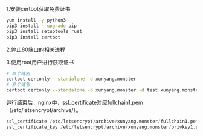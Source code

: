 1.安装certbot获取免费证书

````bash
yum install -y python3
pip3 install --upgrade pip
pip3 install setuptools_rust
pip3 install certbot
````

2.停止80端口的相关进程

3.使用root用户进行获取证书

```bash
# 单个域名
certbot certonly --standalone -d xunyang.monster
# 多个域名
certbot certonly --standalone -d xunyang.monster -d test.xunyang.monster
```

运行结束后，nginx中，ssl_certificate对应fullchain1.pem（/etc/letsencrypt/archive/）。

```php
ssl_certificate /etc/letsencrypt/archive/xunyang.monster/fullchain1.pem
ssl_certificate_key /etc/letsencrypt/archive/xunyang.monster/privkey1.pem
```